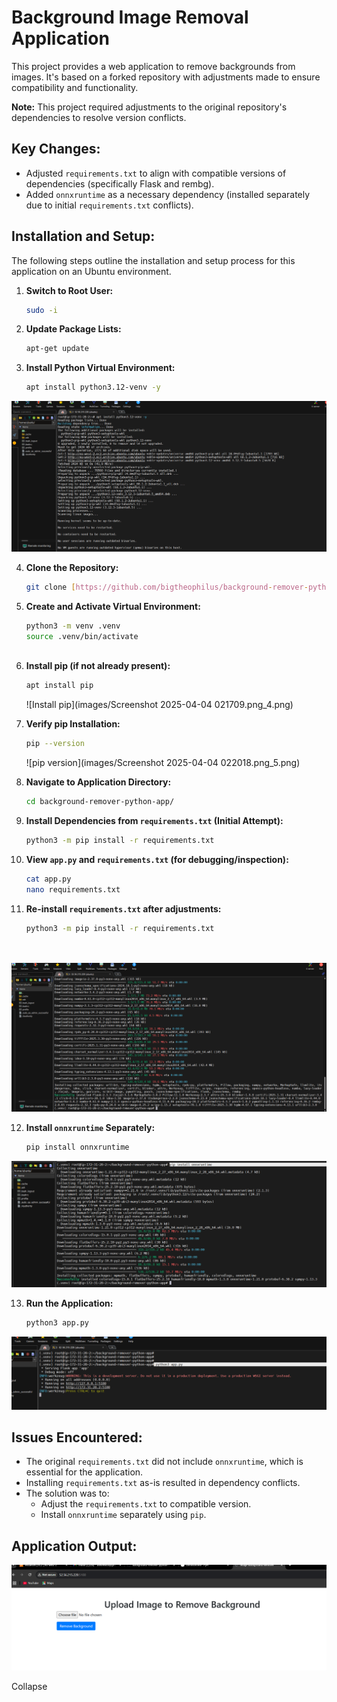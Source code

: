 # Background Image Removal Application

This project provides a web application to remove backgrounds from images. It's based on a forked repository with adjustments made to ensure compatibility and functionality.

**Note:** This project required adjustments to the original repository's dependencies to resolve version conflicts.

## Key Changes:

* Adjusted `requirements.txt` to align with compatible versions of dependencies (specifically Flask and rembg).
* Added `onnxruntime` as a necessary dependency (installed separately due to initial `requirements.txt` conflicts).

## Installation and Setup:

The following steps outline the installation and setup process for this application on an Ubuntu environment.

1.  **Switch to Root User:**

    ```bash
    sudo -i
    ```

2.  **Update Package Lists:**

    ```bash
    apt-get update
    ```

3.  **Install Python Virtual Environment:**

    ```bash
    apt install python3.12-venv -y
    ```
![alt text](<images/Screenshot 2025-04-04 020830.png_1.png>)
    

4.  **Clone the Repository:**

    ```bash
    git clone [https://github.com/bigtheophilus/background-remover-python-app.git](https://github.com/bigtheophilus/background-remover-python-app.git)
    

5.  **Create and Activate Virtual Environment:**

    ```bash
    python3 -m venv .venv
    source .venv/bin/activate
    


6.  **Install pip (if not already present):**

    ```bash
    apt install pip
    ```

    ![Install pip](images/Screenshot 2025-04-04 021709.png_4.png)

7.  **Verify pip Installation:**

    ```bash
    pip --version
    ```

    ![pip version](images/Screenshot 2025-04-04 022018.png_5.png)

8.  **Navigate to Application Directory:**

    ```bash
    cd background-remover-python-app/
    ```

9.  **Install Dependencies from `requirements.txt` (Initial Attempt):**

    ```bash
    python3 -m pip install -r requirements.txt
    ```

10. **View `app.py` and `requirements.txt` (for debugging/inspection):**

    ```bash
    cat app.py
    nano requirements.txt
    ```

11. **Re-install `requirements.txt` after adjustments:**

    ```bash
    python3 -m pip install -r requirements.txt




![alt text](<images/Screenshot 2025-04-04 022742.png_6.1.png>)



12. **Install `onnxruntime` Separately:**

    ```bash
    pip install onnxruntime
    ```
![alt text](<images/Screenshot 2025-04-04 023046.png_7.png>)
    

13. **Run the Application:**

    ```bash
    python3 app.py
    ```
![alt text](<images/Screenshot 2025-04-04 023450.png_8.png>)
    

## Issues Encountered:

* The original `requirements.txt` did not include `onnxruntime`, which is essential for the application.
* Installing `requirements.txt` as-is resulted in dependency conflicts.
* The solution was to:
    * Adjust the `requirements.txt` to compatible version.
    * Install `onnxruntime` separately using `pip`.

## Application Output:
![application page](<images/Screenshot 2025-04-04 023812.png_9.png>)

Collapse